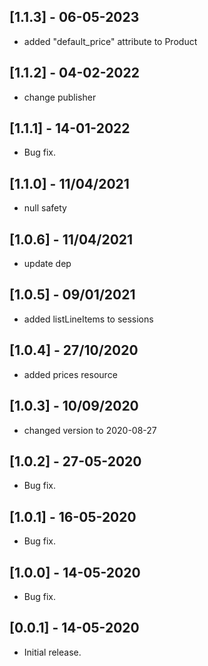 ## [1.1.3] - 06-05-2023

- added "default_price" attribute to Product

## [1.1.2] - 04-02-2022

- change publisher

## [1.1.1] - 14-01-2022

- Bug fix.

## [1.1.0] - 11/04/2021

- null safety

## [1.0.6] - 11/04/2021

- update dep

## [1.0.5] - 09/01/2021

- added listLineItems to sessions

## [1.0.4] - 27/10/2020

- added prices resource

## [1.0.3] - 10/09/2020

- changed version to 2020-08-27

## [1.0.2] - 27-05-2020

- Bug fix.

## [1.0.1] - 16-05-2020

- Bug fix.

## [1.0.0] - 14-05-2020

- Bug fix.

## [0.0.1] - 14-05-2020

- Initial release.
